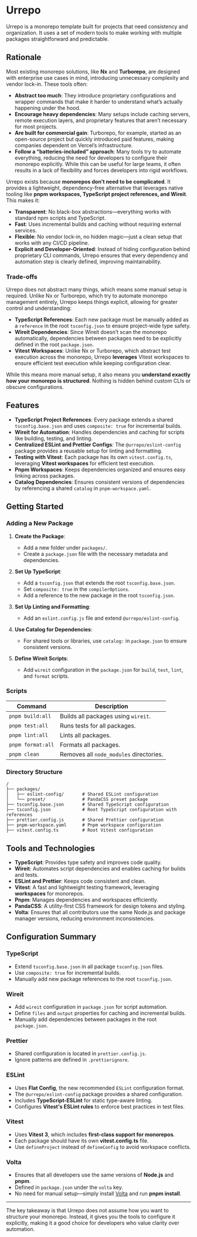 # Urrepo

Urrepo is a monorepo template built for projects that need consistency and organization. It uses a set of modern tools to make working with multiple packages straightforward and predictable.

## Rationale

Most existing monorepo solutions, like **Nx** and **Turborepo**, are designed with enterprise use cases in mind, introducing unnecessary complexity and vendor lock-in. These tools often:

- **Abstract too much**: They introduce proprietary configurations and wrapper commands that make it harder to understand what’s actually happening under the hood.
- **Encourage heavy dependencies**: Many setups include caching servers, remote execution layers, and proprietary features that aren’t necessary for most projects.
- **Are built for commercial gain**: Turborepo, for example, started as an open-source project but quickly introduced paid features, making companies dependent on Vercel’s infrastructure.
- **Follow a “batteries-included” approach**: Many tools try to automate everything, reducing the need for developers to configure their monorepo explicitly. While this can be useful for large teams, it often results in a lack of flexibility and forces developers into rigid workflows.

Urrepo exists because **monorepos don’t need to be complicated**. It provides a lightweight, dependency-free alternative that leverages native tooling like **pnpm workspaces, TypeScript project references, and Wireit**. This makes it:

- **Transparent**: No black-box abstractions—everything works with standard npm scripts and TypeScript.
- **Fast**: Uses incremental builds and caching without requiring external services.
- **Flexible**: No vendor lock-in, no hidden magic—just a clean setup that works with any CI/CD pipeline.
- **Explicit and Developer-Oriented**: Instead of hiding configuration behind proprietary CLI commands, Urrepo ensures that every dependency and automation step is clearly defined, improving maintainability.

### Trade-offs

Urrepo does not abstract many things, which means some manual setup is required. Unlike Nx or Turborepo, which try to automate monorepo management entirely, Urrepo keeps things explicit, allowing for greater control and understanding:

- **TypeScript References**: Each new package must be manually added as a `reference` in the root `tsconfig.json` to ensure project-wide type safety.
- **Wireit Dependencies**: Since Wireit doesn’t scan the monorepo automatically, dependencies between packages need to be explicitly defined in the root `package.json`.
- **Vitest Workspaces**: Unlike Nx or Turborepo, which abstract test execution across the monorepo, Urrepo **leverages** Vitest workspaces to ensure efficient test execution while keeping configuration clear.

While this means more manual setup, it also means you **understand exactly how your monorepo is structured**. Nothing is hidden behind custom CLIs or obscure configurations.

## Features

- **TypeScript Project References**: Every package extends a shared `tsconfig.base.json` and uses `composite: true` for incremental builds.
- **Wireit for Automation**: Handles dependencies and caching for scripts like building, testing, and linting.
- **Centralized ESLint and Prettier Configs**: The `@urrepo/eslint-config` package provides a reusable setup for linting and formatting.
- **Testing with Vitest**: Each package has its own `vitest.config.ts`, leveraging **Vitest workspaces** for efficient test execution.
- **Pnpm Workspaces**: Keeps dependencies organized and ensures easy linking across packages.
- **Catalog Dependencies**: Ensures consistent versions of dependencies by referencing a shared `catalog` in `pnpm-workspace.yaml`.

## Getting Started

### Adding a New Package

1. **Create the Package**:

   - Add a new folder under `packages/`.
   - Create a `package.json` file with the necessary metadata and dependencies.

2. **Set Up TypeScript**:

   - Add a `tsconfig.json` that extends the root `tsconfig.base.json`.
   - Set `composite: true` in the `compilerOptions`.
   - Add a reference to the new package in the root `tsconfig.json`.

3. **Set Up Linting and Formatting**:

   - Add an `eslint.config.js` file and extend `@urrepo/eslint-config`.

4. **Use Catalog for Dependencies**:

   - For shared tools or libraries, use `catalog:` in `package.json` to ensure consistent versions.

5. **Define Wireit Scripts**:

   - Add `wireit` configuration in the `package.json` for `build`, `test`, `lint`, and `format` scripts.

### Scripts

| Command           | Description                             |
| ----------------- | --------------------------------------- |
| `pnpm build:all`  | Builds all packages using `wireit`.     |
| `pnpm test:all`   | Runs tests for all packages.            |
| `pnpm lint:all`   | Lints all packages.                     |
| `pnpm format:all` | Formats all packages.                   |
| `pnpm clean`      | Removes all `node_modules` directories. |

### Directory Structure

```plaintext
/
├── packages/
│   ├── eslint-config/       # Shared ESLint configuration
│   └── preset/              # PandaCSS preset package
├── tsconfig.base.json       # Shared TypeScript configuration
├── tsconfig.json            # Root TypeScript configuration with references
├── prettier.config.js       # Shared Prettier configuration
├── pnpm-workspace.yaml      # Pnpm workspace configuration
├── vitest.config.ts         # Root Vitest configuration
```

## Tools and Technologies

- **TypeScript**: Provides type safety and improves code quality.
- **Wireit**: Automates script dependencies and enables caching for builds and tests.
- **ESLint and Prettier**: Keeps code consistent and clean.
- **Vitest**: A fast and lightweight testing framework, leveraging **workspaces** for monorepos.
- **Pnpm**: Manages dependencies and workspaces efficiently.
- **PandaCSS**: A utility-first CSS framework for design tokens and styling.
- **Volta**: Ensures that all contributors use the same Node.js and package manager versions, reducing environment inconsistencies.

## Configuration Summary

### TypeScript

- Extend `tsconfig.base.json` in all package `tsconfig.json` files.
- Use `composite: true` for incremental builds.
- Manually add new package references to the root `tsconfig.json`.

### Wireit

- Add `wireit` configuration in `package.json` for script automation.
- Define `files` and `output` properties for caching and incremental builds.
- Manually add dependencies between packages in the root `package.json`.

### Prettier

- Shared configuration is located in `prettier.config.js`.
- Ignore patterns are defined in `.prettierignore`.

### ESLint

- Uses **Flat Config**, the new recommended `ESLint` configuration format.
- The `@urrepo/eslint-config` package provides a shared configuration.
- Includes **TypeScript-ESLint** for static type-aware linting.
- Configures **Vitest's ESLint rules** to enforce best practices in test files.

### Vitest

- Uses **Vitest 3**, which includes **first-class support for monorepos**.
- Each package should have its own **vitest.config.ts** file.
- Use `defineProject` instead of `defineConfig` to avoid workspace conflicts.

### Volta

- Ensures that all developers use the same versions of **Node.js** and **pnpm**.
- Defined in `package.json` under the `volta` key.
- No need for manual setup—simply install [Volta](https://volta.sh/) and run **pnpm install**.

---

The key takeaway is that Urrepo does not assume how you want to structure your monorepo. Instead, it gives you the tools to configure it explicitly, making it a good choice for developers who value clarity over automation.
